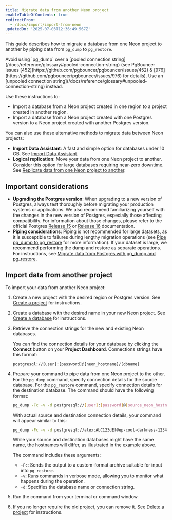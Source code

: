 ```yaml
---
title: Migrate data from another Neon project
enableTableOfContents: true
redirectFrom:
  - /docs/import/import-from-neon
updatedOn: '2025-07-03T12:36:49.567Z'
---
```


This guide describes how to migrate a database from one Neon project to another by piping data from `pg_dump` to `pg_restore`.

<Admonition type="important">
Avoid using `pg_dump` over a [pooled connection string](/docs/reference/glossary#pooled-connection-string) (see PgBouncer issues [452](https://github.com/pgbouncer/pgbouncer/issues/452) & [976](https://github.com/pgbouncer/pgbouncer/issues/976) for details). Use an [unpooled connection string](/docs/reference/glossary#unpooled-connection-string) instead.
</Admonition>

Use these instructions to:

- Import a database from a Neon project created in one region to a project created in another region.
- Import a database from a Neon project created with one Postgres version to a Neon project created with another Postgres version.

<Admonition type="tip">

You can also use these alternative methods to migrate data between Neon projects:

- **Import Data Assistant**: A fast and simple option for databases under 10 GB. See [Import Data Assistant](/docs/import/import-data-assistant).
- **Logical replication**: Move your data from one Neon project to another. Consider this option for large databases requiring near-zero downtime. See [Replicate data from one Neon project to another](/docs/guides/logical-replication-neon-to-neon).

</Admonition>

## Important considerations

- **Upgrading the Postgres version**: When upgrading to a new version of Postgres, always test thoroughly before migrating your production systems or applications. We also recommend familiarizing yourself with the changes in the new version of Postgres, especially those affecting compatibility. For information about those changes, please refer to the official Postgres [Release 15](https://www.postgresql.org/docs/release/15.0/) or [Release 16](https://www.postgresql.org/docs/16/release-16.html) documentation.
- **Piping considerations**: Piping is not recommended for large datasets, as it is susceptible to failures during lengthy migration operations (see [Pipe pg_dump to pg_restore](/docs/import/migrate-from-postgres#pipe-pgdump-to-pgrestore) for more information). If your dataset is large, we recommend performing the dump and restore as separate operations. For instructions, see [Migrate data from Postgres with pg_dump and pg_restore](/docs/import/migrate-from-postgres).

## Import data from another project

To import your data from another Neon project:

1. Create a new project with the desired region or Postgres version. See [Create a project](/docs/manage/projects#create-a-project) for instructions.

2. Create a database with the desired name in your new Neon project. See [Create a database](/docs/manage/databases#create-a-database) for instructions.

3. Retrieve the connection strings for the new and existing Neon databases.

   You can find the connection details for your database by clicking the **Connect** button on your **Project Dashboard**. Connections strings have this format:

   ```bash shouldWrap
   postgresql://[user]:[password]@[neon_hostname]/[dbname]
   ```

4. Prepare your command to pipe data from one Neon project to the other. For the `pg_dump` command, specify connection details for the source database. For the `pg_restore` command, specify connection details for the destination database. The command should have the following format:

   ```bash shouldWrap
   pg_dump -Fc -v -d postgresql://[user]:[password]@[source_neon_hostname]/[dbname] | pg_restore -v -d postgresql://[user]:[password]@[destination_neon_hostname]/[dbname]
   ```

   With actual source and destination connection details, your command will appear similar to this:

   ```bash shouldWrap
   pg_dump -Fc -v -d postgresql://alex:AbC123dEf@ep-cool-darkness-123456.c-2.us-east-2.aws.neon.tech/my_source_db?sslmode=require&channel_binding=require | pg_restore -v -d postgresql://alex:AbC123dEf@square-shadow-654321.c-2.us-east-2.aws.neon.tech/my_destination_db?sslmode=require&channel_binding=require
   ```

   <Admonition type="note">
   While your source and destination databases might have the same name, the hostnames will differ, as illustrated in the example above.
   </Admonition>

   The command includes these arguments:
   - `-Fc`: Sends the output to a custom-format archive suitable for input into `pg_restore`.
   - `-v`: Runs commands in verbose mode, allowing you to monitor what happens during the operation.
   - `-d`: Specifies the database name or connection string.

5. Run the command from your terminal or command window.
6. If you no longer require the old project, you can remove it. See [Delete a project](/docs/manage/projects#delete-a-project) for instructions.

<NeedHelp/>
